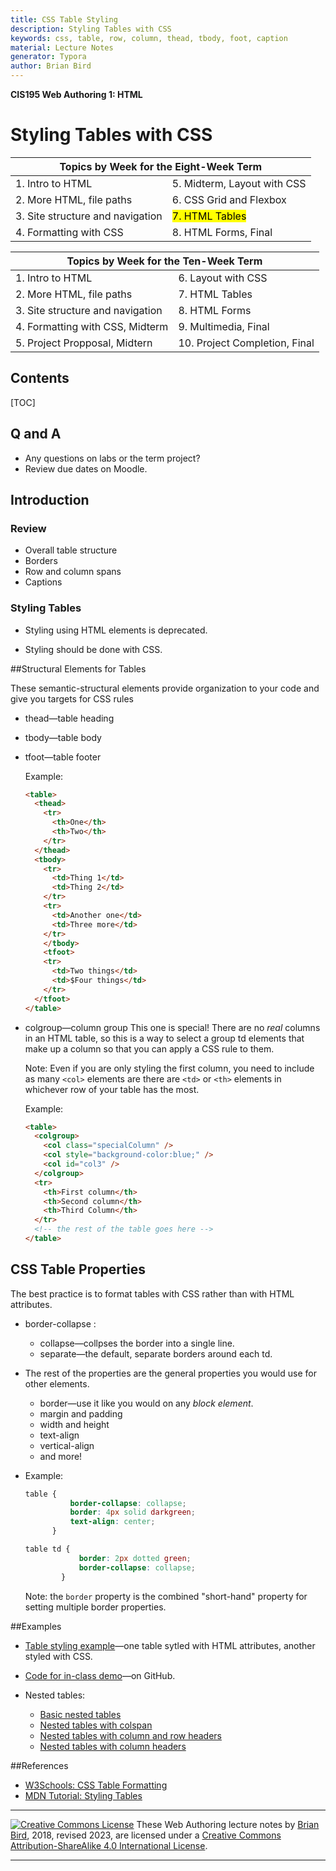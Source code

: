 ```yaml
---
title: CSS Table Styling
description: Styling Tables with CSS
keywords: css, table, row, column, thead, tbody, foot, caption
material: Lecture Notes
generator: Typora
author: Brian Bird
---
```

**CIS195 Web Authoring 1: HTML**

<h1>Styling Tables with CSS</h1>

<table>
  <thead>
    <tr>
      <th colspan="2">Topics by Week for the Eight-Week Term</th>
    </tr>
  </thead>
    <tbody>
    <tr>
      <td>1. Intro to HTML</td>
      <td>5. Midterm, Layout with CSS</td>
    </tr>
    <tr>
      <td>2. More HTML, file paths</td>
      <td>6. CSS Grid and Flexbox</td>
    </tr>
    <tr>
      <td>3. Site structure and navigation</td>
      <td><mark>7. HTML Tables</mark></td>
    </tr>
    <tr>
      <td>4. Formatting with CSS</td>
      <td>8. HTML Forms, Final</td>
    </tr>
  </tbody>
</table>


<table hidden>
  <thead>
    <tr>
      <th colspan="2">Topics by Week for the Ten-Week Term</th>
    </tr>
  </thead>
  <tbody>
    <tr>
      <td>1. Intro to HTML</td>
      <td>6. Layout with CSS</td>
    </tr>
    <tr>
      <td>2. More HTML, file paths</td>
      <td>7. HTML Tables</td>
    </tr>
    <tr>
      <td>3. Site structure and navigation</td>
      <td>8. HTML Forms</td>
    </tr>
    <tr>
      <td>4. Formatting with CSS, Midterm</td>
      <td>9. Multimedia, Final</td>
    </tr>
    <tr>
      <td>5. Project Propposal, Midtern</td>
      <td>10. Project Completion, Final</td>
    </tr>
  </tbody>
</table>
<h2>Contents</h2>

[TOC]

## Q and A

- Any questions on labs or the term project?
- Review due dates on Moodle.



## Introduction

### Review

-   Overall table structure
-   Borders
-    Row and column spans
-   Captions

### Styling Tables

- Styling using HTML elements is deprecated.

- Styling should be done with CSS.

  

##Structural Elements for Tables

These semantic-structural elements provide organization to your code and give you targets for CSS rules

- thead&mdash;table heading

- tbody&mdash;table body

- tfoot&mdash;table footer

  Example:

  ```html
  <table>
    <thead>
      <tr>
        <th>One</th>
        <th>Two</th>
      </tr>
    </thead> 
    <tbody>
      <tr>
        <td>Thing 1</td>
        <td>Thing 2</td>
      </tr>
      <tr>
        <td>Another one</td>
        <td>Three more</td>
      </tr>
      </tbody>
      <tfoot>
      <tr>
        <td>Two things</td>
        <td>$Four things</td>
      </tr>
    </tfoot>
  </table>
  ```

  

- colgroup&mdash;column group 
  This one is special! There are no *real* columns in an HTML table, so this is a way to select a group td elements that make up a column so that you can apply a CSS rule to them.

  Note: Even if you are only styling the first column, you need to include as many `<col>` elements are there are `<td>` or `<th>` elements in whichever row of your table has the most.

  Example:
  
  ```html
  <table>
    <colgroup>
      <col class="specialColumn" />
      <col style="background-color:blue;" />
      <col id="col3" />
    </colgroup>
    <tr>
      <th>First column</th>
      <th>Second column</th>
      <th>Third Column</th>
    </tr>
    <!-- the rest of the table goes here -->
  </table>
  ```



## CSS Table Properties

The best practice is to format tables with CSS rather than with HTML attributes. 

- border-collapse : 

  - collapse&mdash;collpses the border into a single line.
  - separate&mdash;the default, separate borders around each td.

- The rest of the properties are the general properties you would use for other elements. 

  - border&mdash;use it like you would on any *block element*.
  - margin and padding
  - width and height
  - text-align
  - vertical-align
  - and more!

- Example:

  ```css
  table {
            border-collapse: collapse;
            border: 4px solid darkgreen;
            text-align: center;
        }
  
  table td {
              border: 2px dotted green;
              border-collapse: collapse;
          }
  ```

  Note: the `border` property is the combined "short-hand" property for setting multiple border properties.

  

##Examples

* [Table styling example](https://lcc-cit.github.io/CIS195-CourseMaterials/Examples/TableDemo/TableDemo.html)&mdash;one table sytled with HTML attributes, another styled with CSS.

* [Code for in-class demo](https://github.com/LCC-CIT/CIS195-Demos/tree/master/Tables)&mdash;on GitHub.

* Nested tables:

  * [Basic nested tables](https://lcc-cit.github.io/CIS195-CourseMaterials/Examples/NestedTables/NestedTables.html)
  * [Nested tables with colspan](https://lcc-cit.github.io/CIS195-CourseMaterials/Examples/NestedTables/ColspanDemo.html)
  * [Nested tables with column and row headers](https://lcc-cit.github.io/CIS195-CourseMaterials/Examples/NestedTables/NestedTables+ColAndRowHeaders.html)
  * [Nested tables with column headers](https://lcc-cit.github.io/CIS195-CourseMaterials/Examples/NestedTables/NestedTables+ColumnHeaders.html)
  
  

##References

* [W3Schools: CSS Table Formatting](https://www.w3schools.com/css/css_table.asp)
* [MDN Tutorial: Styling Tables](https://developer.mozilla.org/en-US/docs/Learn/CSS/Styling_boxes/Styling_tables)



------

[![Creative Commons License](https://i.creativecommons.org/l/by-sa/4.0/88x31.png)](http://creativecommons.org/licenses/by-sa/4.0/) These Web Authoring lecture notes by [Brian Bird](https://profbird.dev), 2018, revised <time>2023</time>, are licensed under a [Creative Commons Attribution-ShareAlike 4.0 International License](http://creativecommons.org/licenses/by-sa/4.0/). 

------------


